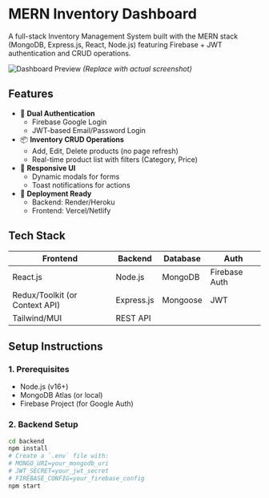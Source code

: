 # MERN Inventory Dashboard

A full-stack Inventory Management System built with the MERN stack (MongoDB, Express.js, React, Node.js) featuring Firebase + JWT authentication and CRUD operations.

![Dashboard Preview](https://via.placeholder.com/800x400?text=Inventory+Dashboard+Preview) *(Replace with actual screenshot)*

## Features

- 🔐 **Dual Authentication**  
  - Firebase Google Login  
  - JWT-based Email/Password Login  
- 📦 **Inventory CRUD Operations**  
  - Add, Edit, Delete products (no page refresh)  
  - Real-time product list with filters (Category, Price)  
- 🎨 **Responsive UI**  
  - Dynamic modals for forms  
  - Toast notifications for actions  
- 🚀 **Deployment Ready**  
  - Backend: Render/Heroku  
  - Frontend: Vercel/Netlify  

## Tech Stack

| Frontend               | Backend           | Database  | Auth               |
|------------------------|-------------------|-----------|--------------------|
| React.js               | Node.js           | MongoDB   | Firebase Auth      |
| Redux/Toolkit (or Context API) | Express.js    | Mongoose  | JWT                |
| Tailwind/MUI           | REST API          |           |                    |

## Setup Instructions

### 1. Prerequisites
- Node.js (v16+)  
- MongoDB Atlas (or local)  
- Firebase Project (for Google Auth)  

### 2. Backend Setup
```bash
cd backend
npm install
# Create a `.env` file with:
# MONGO_URI=your_mongodb_uri
# JWT_SECRET=your_jwt_secret
# FIREBASE_CONFIG=your_firebase_config
npm start
